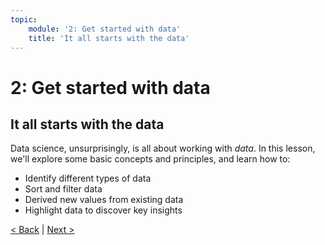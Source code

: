 ```yaml
---
topic:
    module: '2: Get started with data'
    title: 'It all starts with the data'
---
```

# 2: Get started with data

## It all starts with the data

Data science, unsurprisingly, is all about working with *data*. In this lesson, we'll explore some basic concepts and principles, and learn how to:

- Identify different types of data
- Sort and filter data
- Derived new values from existing data
- Highlight data to discover key insights

[< Back](./01-02-data-scientists.md) | [Next >](02-01-get-started-with-data.md)
